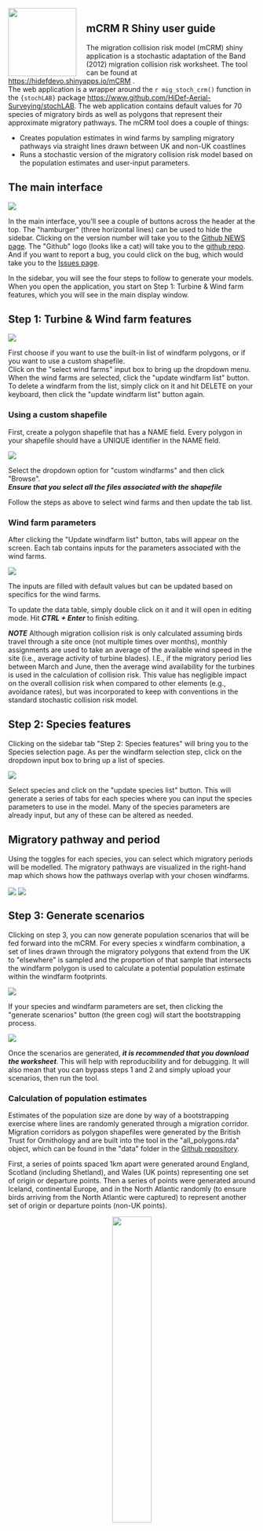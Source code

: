 <!-- badges: start -->
<img src='images/hexSticker.png' align="left" height="139" style="margin-right:20px;" />
<!-- badges: end -->

## mCRM R Shiny user guide  

The migration collision risk model (mCRM) shiny application is a stochastic adaptation of the Band (2012) migration collision risk worksheet.  The tool can be found at <a href="https://hidefdevo.shinyapps.io/mCRM" target="_blank">https://hidefdevo.shinyapps.io/mCRM</a> .   
The web application is a wrapper around the `r mig_stoch_crm()` function in the `{stochLAB}` package <a target="_blank" href="https://www.github.com/HiDef-Aerial-Surveying/stochLAB">https://www.github.com/HiDef-Aerial-Surveying/stochLAB</a>. The web application contains default values for 70 species of migratory birds as well as polygons that represent their approximate migratory pathways. The mCRM tool does a couple of things:
* Creates population estimates in wind farms by sampling migratory pathways via straight lines drawn between UK and non-UK coastlines
* Runs a stochastic version of the migratory collision risk model based on the population estimates and user-input parameters. 


## The main interface 

<img src='images/MainPage.png' align="center"/>

In the main interface, you'll see a couple of buttons across the header at the top. The "hamburger" (three horizontal lines) can be used to hide the sidebar. Clicking on the version number will take you to the [Github NEWS page](https://github.com/HiDef-Aerial-Surveying/mCRM/blob/master/NEWS.md). The "Github" logo (looks like a cat) will take you to the [github repo](https://github.com/HiDef-Aerial-Surveying/mCRM). And if you want to report a bug, you could click on the bug, which would take you to the [Issues page](https://github.com/HiDef-Aerial-Surveying/mCRM/issues).

In the sidebar, you will see the four steps to follow to generate your models. When you open the application, you start on Step 1: Turbine & Wind farm features, which you will see in the main display window. 

## Step 1: Turbine & Wind farm features

<img src='images/Windfarm_Select.png' align="center"/>

First choose if you want to use the built-in list of windfarm polygons, or if you want to use a custom shapefile.  
Click on the "select wind farms" input box to bring up the dropdown menu.  When the wind farms are selected, click the "update windfarm list" button.  
To delete a windfarm from the list, simply click on it and hit DELETE on your keyboard, then click the "update windfarm list" button again.  

### Using a custom shapefile

First, create a polygon shapefile that has a NAME field. Every polygon in your shapefile should have a UNIQUE identifier in the NAME field.  

<img src='images/Windfarm_Select_Custom_Shapes.png' align="center"/>  


Select the dropdown option for "custom windfarms" and then click "Browse".  
***Ensure that you select all the files associated with the shapefile*** 

Follow the steps as above to select wind farms and then update the tab list.  

### Wind farm parameters

After clicking the "Update windfarm list" button, tabs will appear on the screen. Each tab contains inputs for the parameters associated with the wind farms.  

<img src='images/Windfarm_Parameters.png' align="center"/>

The inputs are filled with default values but can be updated based on specifics for the wind farms.   

To update the data table, simply double click on it and it will open in editing mode. Hit ***CTRL + Enter*** to finish editing. 

***NOTE*** Although migration collision risk is only calculated assuming birds travel 
through a site once (not multiple times over months), monthly assignments are used 
to take an average of the available wind speed in the site (i.e., average activity of 
turbine blades). I.E., if the migratory period lies between March and June, then the 
average wind availability for the turbines is used in the calculation of collision risk. 
This value has negligible impact on the overall collision risk when compared to other 
elements (e.g., avoidance rates), but was incorporated to keep with conventions in the 
standard stochastic collision risk model. 



## Step 2: Species features

Clicking on the sidebar tab "Step 2: Species features" will bring you to the Species selection page.  As per the windfarm selection step, click on the dropdown input box to bring up a list of species.  

<img src='images/Species_select.png' align="center"/> 

Select species and click on the "update species list" button.  This will generate a series of tabs for each species where you can input the species parameters to use in the model. Many of the species parameters are already input, but any of these can be altered as needed.  

## Migratory pathway and period

Using the toggles for each species, you can select which migratory periods will be modelled. The migratory pathways are visualized in the right-hand map which shows how the pathways overlap with your chosen windfarms. 

<img src='images/Migratory_period_select.png' align="center"/>  


<img src='images/Species_parameters.png' align="center"/>  


## Step 3: Generate scenarios

Clicking on step 3, you can now generate population scenarios that will be fed forward into the mCRM.  For every species x windfarm combination, a set of lines drawn through the migratory polygons that extend from the UK to "elsewhere" is sampled and the proportion of that sample that intersects the windfarm polygon is used to calculate a potential population estimate within the windfarm footprints.

<img src='images/Generate_Scenarios_1.png' align="center"/>   

If your species and windfarm parameters are set, then clicking the "generate scenarios" button (the green cog) will start the bootstrapping process.  

<img src='images/Generate_Scenarios_2.png' align="center"/>   

Once the scenarios are generated, ***it is recommended that you download the worksheet***. This will help with reproducibility and for debugging. It will also mean that you can bypass steps 1 and 2 and simply upload your scenarios, then run the tool. 

### Calculation of population estimates

Estimates of the population size are done by way of a bootstrapping exercise where lines are 
randomly generated through a migration corridor. Migration corridors as polygon 
shapefiles were generated by the British Trust for Ornithology and are built into 
the tool in the "all_polygons.rda" object, which can be found in the "data" folder
in the [Github repository](https://www.github.com/hidef-aerial-surveying/mCRM). 

First, a series of points spaced 1km apart were generated around England, Scotland (including Shetland), and Wales (UK points) representing one set of origin or departure points. Then a series of points were generated around Iceland, continental Europe, and in the North Atlantic randomly (to ensure birds arriving from the North Atlantic were captured) to represent another 
set of origin or departure points (non-UK points).

<div style="text-align:center;">
<img src='images/points_map.png' align="center" width="40%"/>
</div>

For each species in the database, a migratory corridor polygon shapefile is used 
to clip the UK and non-UK points.

<div style="text-align:center;">
<img src='images/points_sampled.png' align="center" width="40%"/>
</div>

Ten thousand (10,000) random lines were generated between the UK and non-UK points to 
create a sampling of the areas where birds could potentially migrate. NOTE: These lines 
do not represent the actual tracks that birds would take, but instead are meant to be 
interpreted as spatial samplers to generate population estimates.  

<div style="text-align:center;">
<img src='images/points_sampled_10k_lines.png' align="center" width="40%"/>
</div>

To generate the population estimate, 1000 of the 10,000 lines are randomly sampled 
1000 times. The proportion of of sampled lines that overlap the wind farm development 
footprint represents the proportion of the population that might pass through the 
region. E.g., if 25 of 1000 lines (i.e., 2.5%) overlapped the wind farm footprint, and our 
migratory population was 25,000 birds, then 625 birds could potentially pass over the 
footprint. 

<div style="text-align:center;">
<img src='images/points_sampled_1k_lines_b_with_WF_selected_lines.png' align="center" width="40%"/>
</div>

To maximize computational time, the 10,000 lines for each species have been pre-computed 
and stored in "all_lines.rda". They are drawn upon when the user selects a species and used 
in the background.

### Sample code for generating lines

The sampled lines were generated using the following code. The data files can be found in 
the "data-raw" folder on the Github repository. 


```r

library(sf)
library(rgeos)
library(sp)
library(raster)
library(ggplot2)
library(foreach)

GetSampleProp <- function(maskedlines,samplesize,WFarea){
  testsample <- sample(length(maskedlines[[1]]),samplesize,replace=T)
  testsample <- maskedlines[[1]][testsample]
  tt <- testsample[WFarea]
  return(tt)
}


load("data/all_polygons.rda")
load("data-raw/Non_UK_Points.Rda")
load("data-raw/UK_Points.Rda")

nLines <- 10000

UK_points <- sf::st_as_sf(UK_points)
UK_points <- sf::st_transform(UK_points,st_crs(32630)$proj4string)
Non_UK_points <- sf::st_as_sf(Non_UK_points)
Non_UK_points <- sf::st_transform(Non_UK_points,st_crs(32630)$proj4string)

NWeurope <- sf::read_sf("data-raw/Europe_coastline_poly.shp")
NWeurope <- sf::st_transform(NWeurope,st_crs(32630)$proj4string)

WFarea <- sf::read_sf("data/Wind_Farm_Area_East.shp")
WFarea <- sf::st_transform(WFarea,sf::st_crs(32630)$proj4string)


all_lines <- list()

for(j in 1:length(all_polygons)){
  spname <- names(all_polygons)[j]
  print(spname)
  outshp <- all_polygons[[j]]
  outshp <- sf::st_transform(outshp,st_crs(32630)$proj4string)
  
  UK_points_sample <- sf::st_intersection(UK_points,outshp) # UK_points[outshp,]
  Non_UK_points_sample <- sf::st_intersection(Non_UK_points,outshp)# Non_UK_points[outshp,]
  
  if(nrow(UK_points_sample)>0 & nrow(Non_UK_points_sample)>0){
    system.time({
      lineobjs <- lapply(1:nLines,function(x){
        UKsample <- sf::st_coordinates(UK_points_sample)[sample(1:nrow(sf::st_coordinates(UK_points_sample)),1,replace = T),]
        NonUKsample <- sf::st_coordinates(Non_UK_points_sample)[sample(1:nrow(sf::st_coordinates(Non_UK_points_sample)),1,replace = T),]
        line1_x <- c(UKsample[1],NonUKsample[1])
        line1_y <- c(UKsample[2],NonUKsample[2])
        line_obj <- sp::Line(cbind(line1_x,line1_y))
        lines_obj <- sp::Lines(list(line_obj),ID=paste0("Line_",x))
        return(lines_obj)
      })
      sampledLines <- sp::SpatialLines(lineobjs)
    })
    
    #sampledLines <- as(sampledLines,"Spatial")
    projection(sampledLines) <- sf::st_crs(32630)$proj4string
    sfLines <- as(sampledLines,"sf")
    
    maskedlines <- drtplanr::drt_mask(sfLines,outshp)
    maskedlines <- maskedlines %>% st_cast("LINESTRING")
    
    all_lines[[spname]] <- maskedlines
    
    G <- ggplot() +
      geom_sf(data=outshp,fill='lightgreen')+
      geom_sf(data=maskedlines,color=rgb(0,0,0,0.5))+
      geom_sf(data=NWeurope,fill='grey',color="black")+
      coord_sf(xlim=c(-459070,1433076),ylim=c(5321248,7364111))

    
    outname <- paste0("data/",spname,".png")
    ggsave(G,filename=outname,width=8,height=8,device="png",type="cairo-png")
  }else{
    print(paste("WARNING!!!", i))
  }
}


maskedLines <- all_lines$Anas_crecca


boot.iters <- 1000
samplesize <- 1000

sampleproportions <- foreach(i=1:boot.iters,.combine='c') %do%{
  tt <- GetSampleProp(maskedlines,samplesize,WFarea)
  return(length(tt)/samplesize)
}





```








### Uploading scenarios  

***We recommend that you download the scenario worksheet for this***.  Once you have downloaded the worksheet, parameters can be changed easily via Excel. When you have multiple scenarios you want to run, this is more efficient than changing parameters in the tool itself.  
***The worksheet MUST have the exact same header names and format as the downloaded worksheet in order to run***

<img src='images/Generate_Scenarios_3.png' align="center"/>    

When ready, click on the "Upload scenarios" button and select the xlsx you generated. 

## Step 4: Simulation & Results

When the scenarios have either been uploaded or generated in Step 3, head to Step 4 and click on the "Run scenarios" button. This will run the mCRM.  

<img src='images/Run_Models.png' align="center"/>   

The estimated number of collisions per season are visualized as data tables and organized by wind farm. Clicking on the "Download tables" button will create an Excel spreadsheet that contains all the inputs, and outputs (summary tables and full bootstrap outputs). A PDF report can also be generated that presents some summary graphics as well.  


## Running it as a script 

The tool itself is simply a wrapper around the `mig_stoch_crm()` function in the `stochLAB` library. The stochLAB library can either be installed by: 
`devtools::install_github("HiDef-Aerial-Surveying/stochLAB")` or by `install.packages("stochLAB")`.  

More information on using this function can be found on [the Github  site](https://www.github.com/hidef-aerial-surveying/stochLAB)

Below is an example of how you might run the tool for multiple scenarios.  

```r
##############################################################################
## Running the stochastic migration collision risk model
## WP3
## Grant Humphries. March 2022
################################

# Read libraries ----------------------------------------------------------
library(stochLAB)
library(tidyverse)
library(foreach)
library(readxl)


# sum stdev function ------------------------------------------------------
sum.stdevs <- function(x){
  return(sqrt(sum(sapply(x,function(x) x^2),na.rm=T)))
}

# Read worksheet tables ---------------------------------------------------
Datasheet <- "Scenarios/Scenarios.xlsx"

TurbineDat <- read_xlsx(Datasheet,sheet="TurbineData")
BirdDat <- read_xlsx(Datasheet,sheet = "BirdData")
CountDat <- read_xlsx(Datasheet, sheet="CountData")

# Loop through scenarios and apply data transformations -------------------

names(BirdDat) <- str_replace_all(names(BirdDat)," ","")
names(TurbineDat) <- str_replace_all(names(TurbineDat)," ","")
names(CountDat) <- str_replace_all(names(CountDat)," ","")

mcrmOut <- list(
  mCRM_output_ls = NULL,
  mCRM_boots_ls = NULL
)

outputs <- matrix(nrow=nrow(CountDat),ncol=11)

for(i in 1:nrow(CountDat)){
  print(paste0(i,"/",nrow(CountDat)))
  spp_name <- as.character(CountDat$Species[i])
  wf_name <- as.character(CountDat$Windfarm[i])
  BirdData <- BirdDat %>% dplyr::filter(Species == spp_name)
  TurbineData <- TurbineDat %>% dplyr::filter(Windfarm == wf_name)
  CountData <- CountDat[i,]
  ### Split the months to get start and end months for the season_specs table
  ssPrB <- strsplit(BirdData$PrBMigration," - ")[[1]]
  if(length(ssPrB)>1){
    PrBSt <- ssPrB[1]
    PrBEn <- ssPrB[2]
  }else{
    PrBSt <- NA
    PrBEn <- NA
  }
  ssPoB <- strsplit(BirdData$PoBMigration," - ")[[1]]
  if(length(ssPoB)>1){
    PoBSt <- ssPoB[1]
    PoBEn <- ssPoB[2]
  }else{
    PoBSt <- NA
    PoBEn <- NA
  }
  ssO <- strsplit(BirdData$OMigration," - ")[[1]]
  if(length(ssO)>1){
    OSt <- ssO[1]
    OEn <- ssO[2]
  }else{
    OSt <- NA
    OEn <- NA
  }
  season_specs <- data.frame(
    season_id = c("PrBMigration", "PoBMigration", "OMigration"),
    start_month = c(PrBSt, PoBSt, OSt), end_month = c(PrBEn, PoBEn, OEn)
  )
  
  ## Create wind availability table
  windavb <- data.frame(reshape2::melt(TurbineData %>% select(Janwindavailable:Decwindavailable)))
  names(windavb) <- c("month","pctg")
  windavb$month <- month.abb
  
  DTmn <- reshape2::melt(TurbineData %>% select(Janmeandowntime:Decmeandowntime)) %>% mutate(variable=month.abb)
  DTsd <- reshape2::melt(TurbineData %>% select(JanSDdowntime:DecSDdowntime)) %>% mutate(variable=month.abb)
  dwntm <- DTmn %>% left_join(DTsd,by="variable")
  names(dwntm) <- c("month","mean","sd")
  
  ### Make use of built in error handling in the stochLAB package
  ### Will output console errors as a notification
    outs <- mig_stoch_crm(
      wing_span_pars = data.frame(mean = BirdData$Wingspan, sd = BirdData$WingspanSD),      # Wing span in m,
      flt_speed_pars = data.frame(mean = BirdData$FlightSpeed, sd = BirdData$FlightSpeedSD),       # Flight speed in m/s
      body_lt_pars = data.frame(mean = BirdData$BodyLength, sd = BirdData$BodyLengthSD),       # Body length in m,
      prop_crh_pars = data.frame(mean = BirdData$PCH, sd = 0),                              # Proportion of birds at CRH
      avoid_bsc_pars = data.frame(mean = BirdData$Avoidance, sd = BirdData$AvoidanceSD),     # avoidance rate
      n_turbines = TurbineData$Numberofturbines,
      n_blades = TurbineData$Numberofblades,
      rtn_speed_pars = data.frame(mean = TurbineData$RotationSpeed, sd = TurbineData$RotationSpeedSD),         # rotation speed in m/s of turbine blades
      bld_pitch_pars = data.frame(mean = TurbineData$BladePitch, sd = TurbineData$BladePitchSD),          # pitch in degrees of turbine blades
      rtr_radius_pars = data.frame(mean = TurbineData$Rotorradius, sd = 0),          # sd = 0, rotor radius is fixed
      bld_width_pars = data.frame(mean = TurbineData$Bladewidth, sd = 0),            # sd = 0, blade width is fixed
      wf_width = TurbineData$Width,
      wf_latitude = TurbineData$Latitude,
      prop_upwind = TurbineData$Proportionupwindflight/100,
      flight_type = tolower(BirdData$Flight),
      popn_estim_pars = data.frame(mean = CountData$Populationestimate, sd = CountData$`Populationestimate(SD)`),    # population flying through windfarm,
      season_specs = season_specs,
      chord_profile = stochLAB::chord_prof_5MW,
      trb_wind_avbl = windavb,
      trb_downtime_pars = dwntm,
      n_iter = 1000,
      LargeArrayCorrection = TRUE,
      log_file = NULL,
      seed = 1234,
      verbose = FALSE)
    
    ## Send outputs to reactive Values list so they can be accessed
    mcrmOut$mCRM_boots_ls[[wf_name]][[spp_name]] <- outs
    ## Send outputs to matrix
    outputs[i,1] <- spp_name
    outputs[i,2] <- wf_name
    outputs[i,3] <- paste(round(mean(outs$collisions[,1],na.rm=T),3), "\u00B1", round(sd(outs$collisions[,1],na.rm=T),3))
    outputs[i,4] <- paste(round(mean(outs$collisions[,2],na.rm=T),3), "\u00B1", round(sd(outs$collisions[,2],na.rm=T),3))
    outputs[i,5] <- paste(round(mean(outs$collisions[,3],na.rm=T),3), "\u00B1", round(sd(outs$collisions[,3],na.rm=T),3))
    ## Set raw values to matrix as well so they can be used for cumulative assessments
    outputs[i,6] <- round(mean(outs$collisions[,1],na.rm=T),3)
    outputs[i,7] <- round(sd(outs$collisions[,1],na.rm=T),3)  
    outputs[i,8] <- round(mean(outs$collisions[,2],na.rm=T),3) 
    outputs[i,9] <- round(sd(outs$collisions[,2],na.rm=T),3) 
    outputs[i,10] <- round(mean(outs$collisions[,3],na.rm=T),3)
    outputs[i,11] <- round(sd(outs$collisions[,3],na.rm=T),3)
  
}

outputs <- data.frame(outputs)
names(outputs)[1:5] <- c('Species',"windfarm","PrBMigration","PoBMigration","OMigration")

PreBreedout <- reshape2::dcast(outputs[,c(1:3)],formula = Species ~windfarm)
PostBreedout <- reshape2::dcast(outputs[,c(1,2,4)],formula = Species ~windfarm)
Otherout <- reshape2::dcast(outputs[,c(1,2,5)],formula = Species ~windfarm)
  
## Create summary table
cumulTab <- outputs %>%
  group_by(Species) %>%
  dplyr::summarise(PrBsum = sum(as.numeric(X6),na.rm=TRUE),
                   PrBsd = sum.stdevs(as.numeric(X7)),
                   PoBsum = sum(as.numeric(X8),na.rm=TRUE),
                   PoBsd = sum.stdevs(as.numeric(X9)),
                   Osum = sum(as.numeric(X10),na.rm=TRUE),
                   Osd = sum.stdevs(as.numeric(X11))) %>%
  dplyr::rowwise() %>%
  dplyr::mutate(
    'Pre-breeding total' = paste(PrBsum, "\u00B1", round(PrBsd,3)),
    'Post-breeding total' = paste(PoBsum, "\u00B1", round(PoBsd,3)),
    'Other total' = paste(Osum, "\u00B1", round(Osd,3)),
    'Total' = paste(sum(dplyr::c_across(c(PrBsum,PoBsum,Osum))),"\u00B1",
                    round(sum.stdevs(dplyr::c_across(c(PrBsd,PoBsd,Osd))),3))
  ) %>%
  dplyr::select(-PrBsum,-PrBsd,-PoBsum,-PoBsd,-Osum,-Osd)


mcrmOut$mCRM_output_ls[['PreBreedout']] <- PreBreedout
mcrmOut$mCRM_output_ls[['PostBreedout']] <- PostBreedout
mcrmOut$mCRM_output_ls[['Otherout']] <- Otherout
mcrmOut$mCRM_output_ls[['cumulTab']] <- cumulTab

```



















